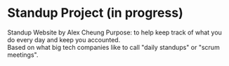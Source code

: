 # Standup Project (in progress)
Standup Website by Alex Cheung
Purpose: to help keep track of what you do every day and keep you accounted.  
Based on what big tech companies like to call "daily standups" or "scrum meetings". 
